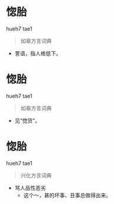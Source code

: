 # 惚胎
hueh7 tae1
> 如皋方言词典
- 詈语，指人格低下。

# 惚胎
hueh7 tae1
> 如皋方言词典
- 见“惚货”。

# 惚胎
hueh7 tae1
> 兴化方言词典
- 骂人品性恶劣
  - 这个～，甚的坏事、丑事总做得出来。
